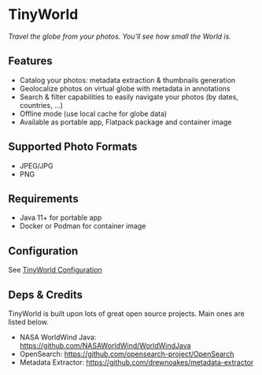 # TinyWorld

*Travel the globe from your photos. You'll see how small the World is.*

## Features

- Catalog your photos: metadata extraction & thumbnails generation
- Geolocalize photos on virtual globe with metadata in annotations
- Search & filter capabilities to easily navigate your photos (by dates, countries, ...)
- Offline mode (use local cache for globe data)
- Available as portable app, Flatpack package and container image

## Supported Photo Formats

- JPEG/JPG
- PNG

## Requirements

- Java 11+ for portable app
- Docker or Podman for container image

## Configuration

See [TinyWorld Configuration](cfg/README.md)

## Deps & Credits

TinyWorld is built upon lots of great open source projects. Main ones are listed below.

- NASA WorldWind Java: <https://github.com/NASAWorldWind/WorldWindJava>
- OpenSearch: <https://github.com/opensearch-project/OpenSearch>
- Metadata Extractor: <https://github.com/drewnoakes/metadata-extractor>
